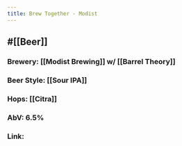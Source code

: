 ```yaml
---
title: Brew Together - Modist
---
```


## #[[Beer]]
### Brewery: [[Modist Brewing]] w/ [[Barrel Theory]]

### Beer Style: [[Sour IPA]]

### Hops: [[Citra]]

### AbV: 6.5%

### Link: 
